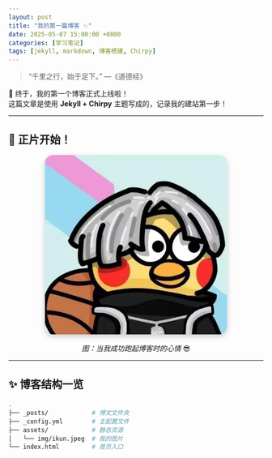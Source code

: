 ```yaml
---
layout: post
title: "我的第一篇博客 ✨"
date: 2025-05-07 15:00:00 +0800
categories: [学习笔记]
tags: [jekyll, markdown, 博客搭建, Chirpy]
---
```


> “千里之行，始于足下。” —《道德经》

🎉 终于，我的第一个博客正式上线啦！  
这篇文章是使用 **Jekyll + Chirpy** 主题写成的，记录我的建站第一步！

---

## 🌈 正片开始！

<p align="center">
  <img src="/assets/img/ikun.jpeg" alt="鸡你太美" width="360" style="border-radius: 16px; box-shadow: 0 4px 12px rgba(0,0,0,0.2);">
</p>

<p align="center"><em>图：当我成功跑起博客时的心情</em> 😎</p>

---

## ✨ 博客结构一览

```bash
.
├── _posts/            # 博文文件夹
├── _config.yml        # 主配置文件
├── assets/            # 静态资源
│   └── img/ikun.jpeg  # 我的图片
└── index.html         # 首页入口
